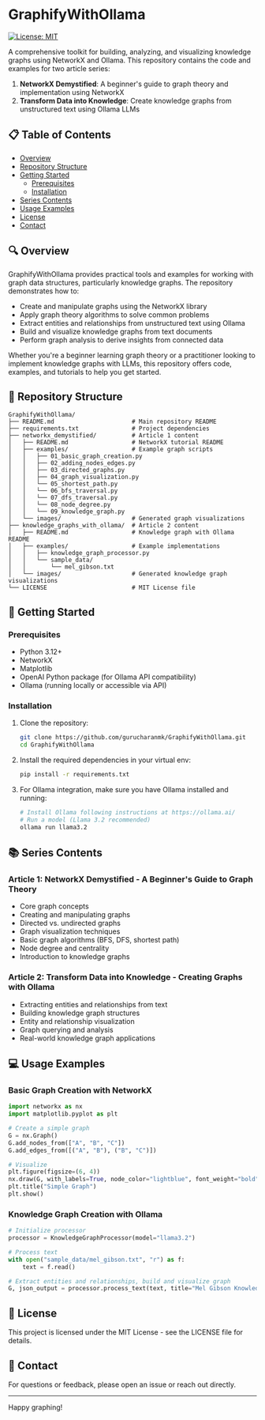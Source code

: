 # GraphifyWithOllama

[![License: MIT](https://img.shields.io/badge/License-MIT-yellow.svg)](https://opensource.org/licenses/MIT)

A comprehensive toolkit for building, analyzing, and visualizing knowledge graphs using NetworkX and Ollama. This repository contains the code and examples for two article series:

1. **NetworkX Demystified**: A beginner's guide to graph theory and implementation using NetworkX
2. **Transform Data into Knowledge**: Create knowledge graphs from unstructured text using Ollama LLMs

## 📋 Table of Contents

- [Overview](#overview)
- [Repository Structure](#repository-structure)
- [Getting Started](#getting-started)
  - [Prerequisites](#prerequisites)
  - [Installation](#installation)
- [Series Contents](#series-contents)
- [Usage Examples](#usage-examples)
- [License](#license)
- [Contact](#contact)


## 🔍 Overview

GraphifyWithOllama provides practical tools and examples for working with graph data structures, particularly knowledge graphs. The repository demonstrates how to:

- Create and manipulate graphs using the NetworkX library
- Apply graph theory algorithms to solve common problems
- Extract entities and relationships from unstructured text using Ollama
- Build and visualize knowledge graphs from text documents
- Perform graph analysis to derive insights from connected data

Whether you're a beginner learning graph theory or a practitioner looking to implement knowledge graphs with LLMs, this repository offers code, examples, and tutorials to help you get started.

## 📂 Repository Structure

```
GraphifyWithOllama/
├── README.md                      # Main repository README
├── requirements.txt               # Project dependencies
├── networkx_demystified/          # Article 1 content
│   ├── README.md                  # NetworkX tutorial README
│   ├── examples/                  # Example graph scripts
│   │   ├── 01_basic_graph_creation.py
│   │   ├── 02_adding_nodes_edges.py
│   │   ├── 03_directed_graphs.py
│   │   ├── 04_graph_visualization.py
│   │   └── 05_shortest_path.py
│   │   └── 06_bfs_traversal.py
│   │   └── 07_dfs_traversal.py
│   │   └── 08_node_degree.py
│   │   └── 09_knowledge_graph.py
│   └── images/                    # Generated graph visualizations
├── knowledge_graphs_with_ollama/  # Article 2 content
│   ├── README.md                  # Knowledge graph with Ollama README
│   ├── examples/                  # Example implementations
│   │   ├── knowledge_graph_processor.py
│   │   └── sample_data/
│   │       └── mel_gibson.txt
│   └── images/                    # Generated knowledge graph visualizations
└── LICENSE                        # MIT License file
```

## 🚀 Getting Started

### Prerequisites

- Python 3.12+
- NetworkX
- Matplotlib
- OpenAI Python package (for Ollama API compatibility)
- Ollama (running locally or accessible via API)

### Installation

1. Clone the repository:
   ```bash
   git clone https://github.com/gurucharanmk/GraphifyWithOllama.git
   cd GraphifyWithOllama
   ```

2. Install the required dependencies in your virtual env:
   ```bash
   pip install -r requirements.txt
   ```

3. For Ollama integration, make sure you have Ollama installed and running:
   ```bash
   # Install Ollama following instructions at https://ollama.ai/
   # Run a model (Llama 3.2 recommended)
   ollama run llama3.2
   ```

## 📚 Series Contents

### Article 1: NetworkX Demystified - A Beginner's Guide to Graph Theory

- Core graph concepts
- Creating and manipulating graphs
- Directed vs. undirected graphs
- Graph visualization techniques
- Basic graph algorithms (BFS, DFS, shortest path)
- Node degree and centrality
- Introduction to knowledge graphs

### Article 2: Transform Data into Knowledge - Creating Graphs with Ollama

- Extracting entities and relationships from text
- Building knowledge graph structures
- Entity and relationship visualization
- Graph querying and analysis
- Real-world knowledge graph applications

## 💻 Usage Examples

### Basic Graph Creation with NetworkX

```python
import networkx as nx
import matplotlib.pyplot as plt

# Create a simple graph
G = nx.Graph()
G.add_nodes_from(["A", "B", "C"])
G.add_edges_from([("A", "B"), ("B", "C")])

# Visualize
plt.figure(figsize=(6, 4))
nx.draw(G, with_labels=True, node_color="lightblue", font_weight="bold")
plt.title("Simple Graph")
plt.show()
```

### Knowledge Graph Creation with Ollama

```python
# Initialize processor
processor = KnowledgeGraphProcessor(model="llama3.2")

# Process text
with open("sample_data/mel_gibson.txt", "r") as f:
    text = f.read()

# Extract entities and relationships, build and visualize graph
G, json_output = processor.process_text(text, title="Mel Gibson Knowledge Graph")
```

## 📄 License

This project is licensed under the MIT License - see the LICENSE file for details.

## 📧 Contact

For questions or feedback, please open an issue or reach out directly.

---

Happy graphing!
